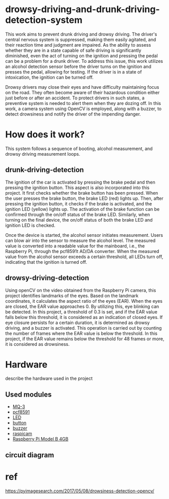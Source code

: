 # drowsy-driving-and-drunk-driving-detection-system

This work aims to prevent drunk driving and drowsy driving. The driver's central nervous system is suppressed, making them easily agitated, and their reaction time and judgment are impaired. As the ability to assess whether they are in a state capable of safe driving is significantly diminished, even the act of turning on the ignition and pressing the pedal can be a problem for a drunk driver. To address this issue, this work utilizes an alcohol detection sensor before the driver turns on the ignition and presses the pedal, allowing for testing. If the driver is in a state of intoxication, the ignition can be turned off.


Drowsy drivers may close their eyes and have difficulty maintaining focus on the road. They often become aware of their hazardous condition either just before or after an accident. To protect drivers in such states, a preventive system is needed to alert them when they are dozing off. In this work, a camera system using OpenCV is employed, along with a buzzer, to detect drowsiness and notify the driver of the impending danger.

# How does it work?

This system follows a sequence of booting, alcohol measurement, and drowsy driving measurement loops.

## drunk-driving-detection

The ignition of the car is activated by pressing the brake pedal and then pressing the ignition button. This aspect is also incorporated into this project. It first checks whether the brake button has been pressed. When the user presses the brake button, the brake LED (red) lights up. Then, after pressing the ignition button, it checks if the brake is activated, and the ignition LED (yellow) lights up. The activation of the brake function can be confirmed through the on/off status of the brake LED. Similarly, when turning on the final device, the on/off status of both the brake LED and ignition LED is checked.


Once the device is started, the alcohol sensor initiates measurement. Users can blow air into the sensor to measure the alcohol level. The measured value is converted into a readable value for the mainboard, i.e., the Raspberry Pi, through the pcf8591t AD/DA converter. When the measured value from the alcohol sensor exceeds a certain threshold, all LEDs turn off, indicating that the ignition is turned off.

## drowsy-driving-detection

Using openCV on the video obtained from the Raspberry Pi camera, this project identifies landmarks of the eyes. Based on the landmark coordinates, it calculates the aspect ratio of the eyes (EAR). When the eyes are closed, the EAR value approaches 0. By utilizing this, eye blinking can be detected. In this project, a threshold of 0.3 is set, and if the EAR value falls below this threshold, it is considered as an indication of closed eyes. If eye closure persists for a certain duration, it is determined as drowsy driving, and a buzzer is activated. This operation is carried out by counting the number of frames where the EAR value is below the threshold. In this project, if the EAR value remains below the threshold for 48 frames or more, it is considered as drowsiness.

# Hardware

 describe the hardware used in the project

## Used modules

* <a href="https://www.devicemart.co.kr/goods/view?no=1327429">MQ-3</a>
* <a href="https://www.devicemart.co.kr/goods/view?no=12537448">pcf8591</a>
* <a href="https://www.devicemart.co.kr/goods/view?no=2851">LED</a>
* <a href="https://www.devicemart.co.kr/goods/view?no=1361702">button</a>
* <a href="https://www.devicemart.co.kr/goods/view?no=2736">buzzer</a>
* <a href="https://smartstore.naver.com/misoparts/products/5533715543?site_preference=device&NaPm=ct%3Dlfp2u7tv%7Cci%3Dshopn%7Ctr%3Dsls_myr%7Chk%3D7c9d00b72aacb4353e5e3af8bfcf9d3635777aaf%7Ctrx%3D">raspicam</a>
* <a href="https://www.devicemart.co.kr/goods/view?no=12234534">Raspberry Pi Model B 4GB</a>

## circuit diagram




# ref
https://pyimagesearch.com/2017/05/08/drowsiness-detection-opencv/
